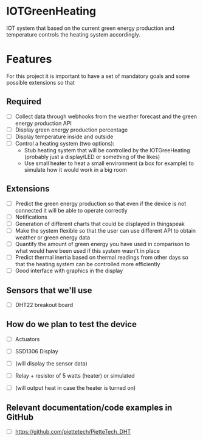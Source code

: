 # IOTGreenHeating
IOT system that based on the current green energy production and temperature controls the heating system accordingly.


# Features

For this project it is important to have a set of mandatory goals and some possible extensions so that

## Required

* [ ] Collect data through webhooks from the weather forecast and the green energy production API
* [ ] Display green energy production percentage
* [ ] Display temperature inside and outside
* [ ] Control a heating system (two options):
  * Stub heating system that will be controlled by the IOTGreeHeating (probably just a display/LED or something of the likes)
  * Use small heater to heat a small environment (a box for example) to simulate how it would work in a big room

## Extensions

* [ ] Predict the green energy production so that even if the device is not connected it will be able to operate correctly
* [ ] Notifications
* [ ] Generation of different charts that could be displayed in thingspeak
* [ ] Make the system flexible so that the user can use different API to obtain weather or green energy data
* [ ] Quantify the amount of green energy you have used in comparison to what would have been used if this system wasn't in place
* [ ] Predict thermal inertia based on thermal readings from other days so that the heating system can be controlled more efficiently
* [ ] Good interface with graphics in the display

## Sensors that we'll use

* [ ] DHT22 breakout board

## How do we plan to test the device

* [ ] Actuators
* [ ] SSD1306 Display
* [ ] (will display the sensor data)

* [ ] Relay + resistor of 5 watts (heater) or simulated
* [ ] (will output heat in case the heater is turned on)

## Relevant documentation/code examples in GitHub

* [ ] https://github.com/piettetech/PietteTech_DHT

